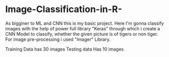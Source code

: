 # Image-Classification-in-R-

As bigginer to ML and  CNN this is my basic project.
Here I'm gonna classify  images with the help of power full library "Keras" through which i create a CNN Model to classify,
whether the given picture is of tigers or non tiger.
For image pre-processing i used "Imager" Library.

Training Data has 30  images
Testing data Has 10 images

